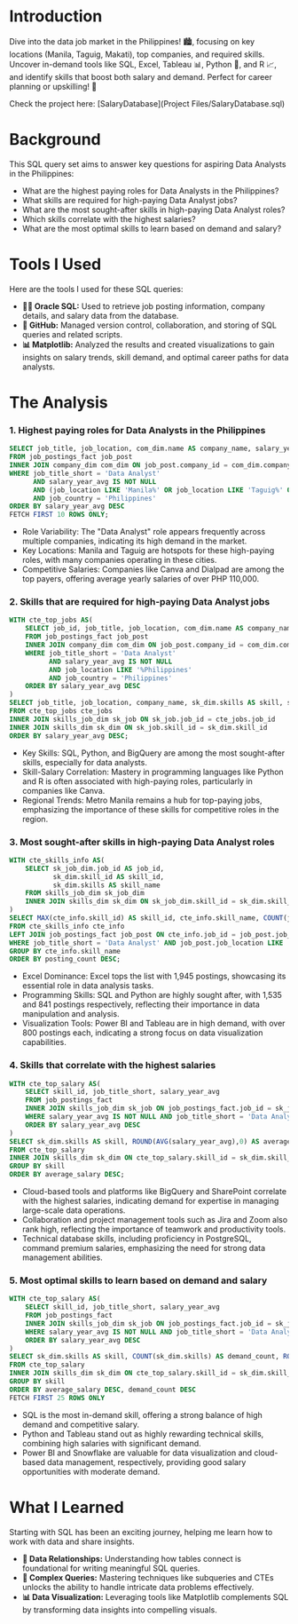 # Introduction
Dive into the data job market in the Philippines! 🏙️, focusing on key locations (Manila, Taguig, Makati), top companies, and required skills. Uncover in-demand tools like SQL, Excel, Tableau 📊, Python 🐍, and R 📈, and identify skills that boost both salary and demand. Perfect for career planning or upskilling! 🚀

Check the project here: [SalaryDatabase](Project Files/SalaryDatabase.sql)
# Background 
This SQL query set aims to answer key questions for aspiring Data Analysts in the Philippines:

- What are the highest paying roles for Data Analysts in the Philippines?
- What skills are required for high-paying Data Analyst jobs?
- What are the most sought-after skills in high-paying Data Analyst roles?
- Which skills correlate with the highest salaries?
- What are the most optimal skills to learn based on demand and salary?                                   
# Tools I Used
Here are the tools I used for these SQL queries:

- **🧑‍💻 Oracle SQL:** Used to retrieve job posting information, company details, and salary data from the database.
- **🔄 GitHub:** Managed version control, collaboration, and storing of SQL queries and related scripts.
- **📊 Matplotlib:** Analyzed the results and created visualizations to gain insights on salary trends, skill demand, and optimal career paths for data analysts.
# The Analysis
### 1. Highest paying roles for Data Analysts in the Philippines
```sql
SELECT job_title, job_location, com_dim.name AS company_name, salary_year_avg
FROM job_postings_fact job_post
INNER JOIN company_dim com_dim ON job_post.company_id = com_dim.company_id
WHERE job_title_short = 'Data Analyst'
      AND salary_year_avg IS NOT NULL
      AND (job_location LIKE 'Manila%' OR job_location LIKE 'Taguig%' OR job_location LIKE 'Makati%')
      AND job_country = 'Philippines'
ORDER BY salary_year_avg DESC
FETCH FIRST 10 ROWS ONLY; 
```
- Role Variability: The "Data Analyst" role appears frequently across multiple companies, indicating its high demand in the market.
- Key Locations: Manila and Taguig are hotspots for these high-paying roles, with many companies operating in these cities.
- Competitive Salaries: Companies like Canva and Dialpad are among the top payers, offering average yearly salaries of over PHP 110,000.
### 2. Skills that are required for high-paying Data Analyst jobs
```sql
WITH cte_top_jobs AS(
    SELECT job_id, job_title, job_location, com_dim.name AS company_name, salary_year_avg
    FROM job_postings_fact job_post
    INNER JOIN company_dim com_dim ON job_post.company_id = com_dim.company_id
    WHERE job_title_short = 'Data Analyst'
          AND salary_year_avg IS NOT NULL
          AND job_location LIKE '%Philippines' 
          AND job_country = 'Philippines'
    ORDER BY salary_year_avg DESC
)
SELECT job_title, job_location, company_name, sk_dim.skills AS skill, salary_year_avg
FROM cte_top_jobs cte_jobs
INNER JOIN skills_job_dim sk_job ON sk_job.job_id = cte_jobs.job_id
INNER JOIN skills_dim sk_dim ON sk_job.skill_id = sk_dim.skill_id
ORDER BY salary_year_avg DESC;
```
- Key Skills: SQL, Python, and BigQuery are among the most sought-after skills, especially for data analysts.
- Skill-Salary Correlation: Mastery in programming languages like Python and R is often associated with high-paying roles, particularly in companies like Canva.
- Regional Trends: Metro Manila remains a hub for top-paying jobs, emphasizing the importance of these skills for competitive roles in the region.
### 3. Most sought-after skills in high-paying Data Analyst roles
```sql
WITH cte_skills_info AS(
    SELECT sk_job_dim.job_id AS job_id,
           sk_dim.skill_id AS skill_id,
           sk_dim.skills AS skill_name
    FROM skills_job_dim sk_job_dim
    INNER JOIN skills_dim sk_dim ON sk_job_dim.skill_id = sk_dim.skill_id
)
SELECT MAX(cte_info.skill_id) AS skill_id, cte_info.skill_name, COUNT(job_post.job_id) AS posting_count
FROM cte_skills_info cte_info
LEFT JOIN job_postings_fact job_post ON cte_info.job_id = job_post.job_id
WHERE job_title_short = 'Data Analyst' AND job_post.job_location LIKE '%Philippines' 
GROUP BY cte_info.skill_name
ORDER BY posting_count DESC;
```
- Excel Dominance: Excel tops the list with 1,945 postings, showcasing its essential role in data analysis tasks.
- Programming Skills: SQL and Python are highly sought after, with 1,535 and 841 postings respectively, reflecting their importance in data manipulation and analysis.
- Visualization Tools: Power BI and Tableau are in high demand, with over 800 postings each, indicating a strong focus on data visualization capabilities.
### 4. Skills that correlate with the highest salaries
```sql
WITH cte_top_salary AS(
    SELECT skill_id, job_title_short, salary_year_avg
    FROM job_postings_fact
    INNER JOIN skills_job_dim sk_job ON job_postings_fact.job_id = sk_job.job_id
    WHERE salary_year_avg IS NOT NULL AND job_title_short = 'Data Analyst' AND job_location LIKE '%Philippines'
    ORDER BY salary_year_avg DESC
)
SELECT sk_dim.skills AS skill, ROUND(AVG(salary_year_avg),0) AS average_salary
FROM cte_top_salary
INNER JOIN skills_dim sk_dim ON cte_top_salary.skill_id = sk_dim.skill_id
GROUP BY skill
ORDER BY average_salary DESC;
```
- Cloud-based tools and platforms like BigQuery and SharePoint correlate with the highest salaries, indicating demand for expertise in managing large-scale data operations.
- Collaboration and project management tools such as Jira and Zoom also rank high, reflecting the importance of teamwork and productivity tools.
- Technical database skills, including proficiency in PostgreSQL, command premium salaries, emphasizing the need for strong data management abilities.
### 5. Most optimal skills to learn based on demand and salary 
```sql
WITH cte_top_salary AS(
    SELECT skill_id, job_title_short, salary_year_avg
    FROM job_postings_fact
    INNER JOIN skills_job_dim sk_job ON job_postings_fact.job_id = sk_job.job_id
    WHERE salary_year_avg IS NOT NULL AND job_title_short = 'Data Analyst' AND job_location LIKE '%Philippines'
    ORDER BY salary_year_avg DESC
)
SELECT sk_dim.skills AS skill, COUNT(sk_dim.skills) AS demand_count, ROUND(AVG(salary_year_avg),0) AS average_salary
FROM cte_top_salary
INNER JOIN skills_dim sk_dim ON cte_top_salary.skill_id = sk_dim.skill_id
GROUP BY skill
ORDER BY average_salary DESC, demand_count DESC
FETCH FIRST 25 ROWS ONLY
```
- SQL is the most in-demand skill, offering a strong balance of high demand and competitive salary.
- Python and Tableau stand out as highly rewarding technical skills, combining high salaries with significant demand.
- Power BI and Snowflake are valuable for data visualization and cloud-based data management, respectively, providing good salary opportunities with moderate demand.
# What I Learned
Starting with SQL has been an exciting journey, helping me learn how to work with data and share insights.
- **🔗 Data Relationships:** Understanding how tables connect is foundational for writing meaningful SQL queries.
- **🧩 Complex Queries:** Mastering techniques like subqueries and CTEs unlocks the ability to handle intricate data problems effectively.
- **📊 Data Visualization:** Leveraging tools like Matplotlib complements SQL by transforming data insights into compelling visuals.




